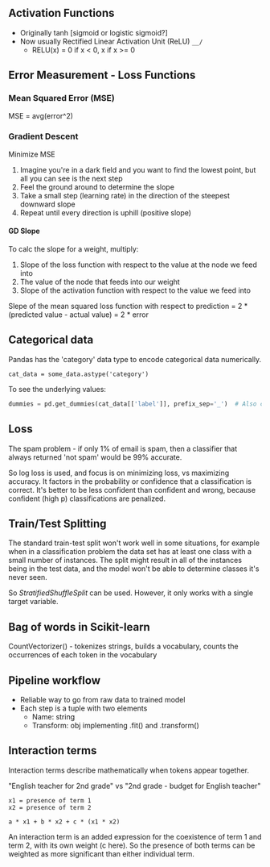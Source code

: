 
## Activation Functions

- Originally tanh [sigmoid or logistic sigmoid?]
- Now usually Rectified Linear Activation Unit (ReLU)  ```__/```
  - RELU(x) = 0 if x < 0, x if x >= 0


## Error Measurement - Loss Functions

### Mean Squared Error (MSE)

MSE = avg(error^2)

### Gradient Descent

Minimize MSE

1. Imagine you're in a dark field and you want to find the lowest point, but all you can see is the next step
2. Feel the ground around to determine the slope
3. Take a small step (learning rate) in the direction of the steepest downward slope
4. Repeat until every direction is uphill (positive slope)

#### GD Slope

To calc the slope for a weight, multiply:

1. Slope of the loss function with respect to the value at the node we feed into
2. The value of the node that feeds into our weight
3. Slope of the activation function with respect to the value we feed into

Slepe of the mean squared loss function with respect to prediction = 2 * (predicted value - actual value) = 2 * error


## Categorical data

Pandas has the 'category' data type to encode categorical data numerically.

```cat_data = some_data.astype('category')```

To see the underlying  values:

```python
dummies = pd.get_dummies(cat_data[['label']], prefix_sep='_')  # Also called a binary indicator representation
```


## Loss

The spam problem - if only 1% of email is spam, then a classifier that always returned 'not spam' would be 99% accurate.

So log loss is used, and focus is on minimizing loss, vs maximizing accuracy. It factors in the probability or confidence that a classification is correct. It's better to be less confident than confident and wrong, because confident (high p) classifications are penalized.


## Train/Test Splitting

The standard train-test split won't work well in some situations, for example when in a classification problem the data set has at least one class with a small number of instances. The split might result in all of the instances being in the test data, and the model won't be able to determine classes it's never seen.

So _StratifiedShuffleSplit_ can be used. However, it only works with a single target variable.


## Bag of words in Scikit-learn

CountVectorizer() - tokenizes strings, builds a vocabulary, counts the occurrences of each token in the vocabulary


## Pipeline workflow

- Reliable way to go from raw data to trained model
- Each step is a tuple with two elements
  - Name: string
  - Transform: obj implementing .fit() and .transform()


## Interaction terms

Interaction terms describe mathematically when tokens appear together.

"English teacher for 2nd grade"
vs
"2nd grade - budget for English teacher"

```
x1 = presence of term 1
x2 = presence of term 2

a * x1 + b * x2 + c * (x1 * x2)
```

An interaction term is an added expression for the coexistence of term 1 and term 2, with its own weight (c here). So the presence of both terms can be weighted as more significant than either individual term.


